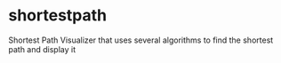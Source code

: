 # shortestpath
Shortest Path Visualizer that uses several algorithms to find the shortest path and display it
